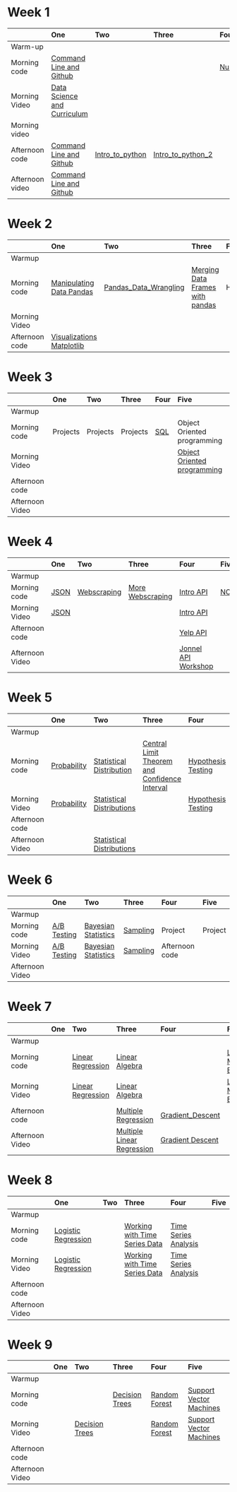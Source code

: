 # Week 1

|                 | One                                       | Two                                       | Three                                     | Four                                      | Five                                      |
|:----------------|:------------------------------------------|:------------------------------------------|:------------------------------------------|:------------------------------------------|:------------------------------------------|
| Warm-up | <a href=""> </a> | 
| Morning code | <a href="https://docs.google.com/presentation/d/10R5rWDcYKz3SkJPVmRIcGU2n51PPDbew-M68BYXdpbg/edit#slide=id.p"> Command Line and Github </a> <a href=""> </a> | | | <a href="https://github.com/learn-co-students/ds-atlanta-06_24_19/blob/master/module_1/Week_1/day_4_lecture_1_libraries_numpy/intro_to_libraries_numpy-Smith.ipynb"> Numpy </a> <a href=""> </a>  | <a href="https://github.com/learn-co-students/ds-atlanta-06_24_19/blob/master/module_1/Week_1/day_5_lecture_1_Intro_Pandas/intro_to_pandas.ipynb"> Pandas </a> <a href=""> </a>  |
| Morning Video    | <a href="https://docs.google.com/presentation/d/10R5rWDcYKz3SkJPVmRIcGU2n51PPDbew-M68BYXdpbg/edit#slide=id.p"> Data Science and Curriculum </a>   <a href=""> </a> |  | 
| Morning video   |
| Afternoon code  | <a href="https://docs.google.com/presentation/d/1vYjZ4P1Zxu5tzNfjY5V_UZ7PWiYxz5DylXIJSFraX9s/edit#slide=id.p"> Command Line and Github </a> <a href=""> </a> | <a href="https://github.com/learn-co-students/ds-atlanta-06_24_19/blob/master/module_1/Week_1/day_2_lecture_1_Intro_to_python/Intro-python-fundamentals.ipynb"> Intro_to_python </a>  <a href=""> </a> | <a href="https://github.com/learn-co-students/ds-atlanta-06_24_19/blob/master/module_1/Week_1/day_3_lecture_1_Intro_to_python_2/Intro-Python-Fundamentals-2.ipynb"> Intro_to_python_2 </a>  <a href=""> </a> |<a href=""></a>  | 
| Afternoon video | <a href="https://youtu.be/4SasbMIgBnc"> Command Line and Github </a>   <a href=""> </a> |   <a href=""></a> | | | |



# Week 2

|                 | One                                       | Two                                       | Three                                     | Four                                      | Five                                      |
|:----------------|:------------------------------------------|:------------------------------------------|:------------------------------------------|:------------------------------------------|:------------------------------------------|
| Warmup |
| Morning code|<a href="https://github.com/learn-co-students/ds-atlanta-06_24_19/blob/master/module_1/Week_2/day_1_manipulating_data_pandas/Manipulating%20data%20with%20Pandas.ipynb"> Manipulating Data Pandas </a>  <a href=""> </a>|<a href= "https://github.com/learn-co-students/ds-atlanta-06_24_19/blob/master/module_1/Week_2/day_2_Data_Wrangling_Python/Pandas_Data_Wrangling.ipynb"> Pandas_Data_Wrangling </a>  <a href=""> </a>|<a href= "https://github.com/learn-co-students/ds-atlanta-06_24_19/blob/master/module_1/Week_2/day_3_Merging_Data_Python/Merging%20DataFrames%20with%20pandas.ipynb"> Merging Data Frames with pandas </a> <a href=""> </a>|Holiday|<a href= "https://github.com/learn-co-students/ds-atlanta-06_24_19/blob/master/module_1/Week_2/day_4_visualizations_seaborn/Seaborn.ipynb"> Visualizations Seaborn </a> <a href=""> </a>
| Morning Video|
| Afternoon code|<a href= "https://github.com/learn-co-students/ds-atlanta-06_24_19/blob/master/module_1/Week_2/day_3_visualizations_matplotlib/matplotlib-intro.ipynb"> Visualizations Matplotlib </a> <a href=""> </a>|

# Week 3

|                 | One                                       | Two                                       | Three                                     | Four                                      | Five                                      |
|:----------------|:------------------------------------------|:------------------------------------------|:------------------------------------------|:------------------------------------------|:------------------------------------------|
| Warmup |
| Morning code| Projects|Projects|Projects|<a href= "https://github.com/learn-co-students/ds-atlanta-06_24_19/blob/master/module_2/week_01/day_1_intro_to_sql/SQL_day_one_solution_code%20.ipynb"> SQL </a> <a href=""> </a>|Object Oriented programming
| Morning Video|||||<a href= "https://youtu.be/oi_VFOhxqQY"> Object Oriented programming </a> <a href=""> </a>|
| Afternoon code|
| Afternoon Video|

# Week 4

|                 | One                                       | Two                                       | Three                                     | Four                                      | Five                                      |
|:----------------|:------------------------------------------|:------------------------------------------|:------------------------------------------|:------------------------------------------|:------------------------------------------|
| Warmup |
| Morning code|<a href= "https://github.com/learn-co-students/ds-atlanta-06_24_19/blob/master/module_2/week_2/day_1/JSON.ipynb"> JSON </a> <a href=""> </a>|<a href= "https://github.com/learn-co-students/ds-atlanta-06_24_19/blob/master/module_2/week_2/day_2/Webscraping.ipynb"> Webscraping </a> <a href=""> </a>|<a href= "https://github.com/learn-co-students/ds-atlanta-06_24_19/blob/master/module_2/week_2/day_2/Webscraping.ipynb"> More Webscraping </a> <a href=""> </a>|<a href= "https://github.com/learn-co-students/ds-atlanta-06_24_19/blob/master/module_2/week_2/day_4/Introduction%20to%20API.ipynb"> Intro API </a> <a href=""> </a>|<a href= "https://docs.google.com/presentation/d/1yJ0Fm8J5Znk0dfC11BUCnfeV2eSUjTWQm5AxTQMC11U/edit#slide=id.g5d8cbe16d9_0_28"> NOSQL </a> <a href=""> </a>| 
| Morning Video|<a href= "https://youtu.be/bM2hrRhLreE"> JSON </a> <a href=""> </a>|||<a href= "https://youtu.be/j0Q_sSdveJ0"> Intro API </a> <a href=""> </a>|
Afternoon code||||<a href="https://github.com/learn-co-students/ds-atlanta-06_24_19/blob/master/module_2/week_2/day_4/YELP%20API.ipynb"> Yelp API </a> <a href=""> </a>|
| Afternoon Video||||<a href="https://www.youtube.com/watch?v=-XqhpAHesAI&feature=youtu.be"> Jonnel API Workshop </a> <a href=""> </a>|


# Week 5

|                 | One                                       | Two                                       | Three                                     | Four                                      | Five                                      |
|:----------------|:------------------------------------------|:------------------------------------------|:------------------------------------------|:------------------------------------------|:------------------------------------------|
| Warmup |
| Morning code|<a href= "https://docs.google.com/presentation/d/1KXevq103NLDMCeuf-7bhCSQI_mxxru_fTXWDhq1Sty8/edit?usp=sharing"> Probability </a> <a href=""> </a>|<a href= "https://docs.google.com/presentation/d/1Pl5A-GgZI81BhAjGdwboMR0ZHLC7zNM93PzxTcwhN5E/edit#slide=id.g5def7a7899_0_50"> Statistical Distribution </a> <a href=""> </a>|<a href= "https://github.com/learn-co-students/ds-atlanta-06_24_19/blob/master/module_3/day_3/sampling-ATL.ipynb"> Central Limit Theorem and Confidence Interval </a> <a href=""> </a>|<a href= "https://github.com/learn-co-students/ds-atlanta-06_24_19/blob/master/module_3/day_4/Hypothesis%20Testing.pdf"> Hypothesis Testing </a> <a href=""> </a>|<a href="https://github.com/learn-co-students/ds-atlanta-06_24_19/blob/master/module_3/day_5_power/Power_EffectSize_Error-ATL.ipynb"> Power Effect Size </a> <a href=""> </a>
| Morning Video|<a href= "https://youtu.be/o3cUz_Gb3hc "> Probability </a> <a href=""> </a>|<a href= "https://youtu.be/_yzX9IJnefA"> Statistical Distributions </a> <a href=""> </a>||<a href= "https://youtu.be/QHsN2zKfPCI"> Hypothesis Testing </a> <a href=""> </a>
|Afternoon code|||||<a href="https://github.com/learn-co-students/ds-atlanta-06_24_19/blob/master/module_3/day_5_anova/Intro-ANOVA.ipynb"> ANOVA </a> <a href=""> </a>
| Afternoon Video||<a href= "https://youtu.be/bEMwDQVMm9I">Statistical Distributions </a> <a href=""> </a>|



# Week 6
|                 | One                                       | Two                                       | Three                                     | Four                                      | Five                                      |
|:----------------|:------------------------------------------|:------------------------------------------|:------------------------------------------|:------------------------------------------|:------------------------------------------|
| Warmup |
| Morning code|<a href= "https://github.com/learn-co-students/ds-atlanta-06_24_19/blob/master/module_3/Week_2/day_1/AB%20testing.ipynb"> A/B Testing </a> <a href=""> </a>|<a href= "https://github.com/learn-co-students/ds-atlanta-06_24_19/blob/master/module_3/Week_2/day_2/Bayes%20Theorem.ipynb"> Bayesian Statistics </a> <a href=""> </a>|<a href= "https://github.com/learn-co-students/ds-atlanta-06_24_19/blob/master/module_3/Week_2/day_3/Sampling.ipynb"> Sampling </a> <a href=""> </a>|Project|Project|
| Morning Video|<a href= "https://youtu.be/D9BAZelP0Fs"> A/B Testing </a> <a href=""> </a>|<a href= "https://youtu.be/xDRChAXvVRU"> Bayesian Statistics</a> <a href=""> </a>|<a href= "https://youtu.be/90oFuIJGXhM"> Sampling</a> <a href=""> </a>| Afternoon code|||||
| Afternoon Video|


# Week 7
|                 | One                                       | Two                                       | Three                                     | Four                                      | Five                                      |
|:----------------|:------------------------------------------|:------------------------------------------|:------------------------------------------|:------------------------------------------|:------------------------------------------|
| Warmup |
| Morning code||<a href= "https://github.com/learn-co-students/ds-atlanta-06_24_19/blob/master/module_4/week_1/day_1/Linear%20Regression.ipynb"> Linear Regression </a> <a href=""> </a>|<a href= "https://github.com/learn-co-students/ds-atlanta-06_24_19/blob/master/module_4/week_1/day_2/Introduction%20Linear%20Algebra%20with%20Python.ipynb">Linear Algebra</a> <a href=""> </a>||<a href= "https://github.com/learn-co-students/ds-atlanta-06_24_19/blob/master/module_4/week_1/day_4/Linear_Model_Extensions.ipynb">Linear Model Extensions</a> <a href=""> </a>|
| Morning Video||<a href= "https://youtu.be/Z8568X_VUWI"> Linear Regression</a> <a href=""> </a>|<a href= "https://youtu.be/-9QHYBW0lKg"> Linear Algebra</a> <a href=""> </a>||<a href= "https://youtu.be/7OnjHJUbrMI"> Linear Model Extensions</a> <a href=""> </a>||
|Afternoon code|||<a href= "https://github.com/learn-co-students/ds-atlanta-06_24_19/blob/master/module_4/week_1/day_2/Multiple%20Regression.ipynb"> Multiple Regression </a> <a href=""> </a>|<a href= "https://github.com/learn-co-students/ds-atlanta-06_24_19/blob/master/module_4/week_1/day_3/Gradient_Descent_ATL.ipynb"> Gradient_Descent </a> <a href=""> </a>|
| Afternoon Video|||<a href= "https://youtu.be/hHCFIwZBH3g"> Multiple Linear Regression</a> <a href=""> </a>|<a href= "https://youtu.be/dS4ayyQrUck"> Gradient Descent</a> <a href=""> </a>

# Week 8
|                 | One                                       | Two                                       | Three                                     | Four                                      | Five                                      |
|:----------------|:------------------------------------------|:------------------------------------------|:------------------------------------------|:------------------------------------------|:------------------------------------------|
| Warmup |
| Morning code|<a href= "https://github.com/learn-co-students/ds-atlanta-06_24_19/blob/master/module_4/week_2/day_1/Logistic%20Regression.ipynb"> Logistic Regression </a> <a href=""> </a>||<a href= "https://github.com/learn-co-students/ds-atlanta-06_24_19/blob/master/module_4/week_2/day_3/03.11-Working-with-Time-Series.ipynb">Working with Time Series Data</a> <a href=""> </a>|<a href= "https://github.com/learn-co-students/ds-atlanta-06_24_19/blob/master/module_4/week_2/day_4/time-series-analysis-NYC(Modified).ipynb">Time Series Analysis</a> <a href=""> </a>||
| Morning Video|<a href= "https://youtu.be/vmbo-zDvrgg"> Logistic Regression</a> <a href=""> </a>||<a href= "https://youtu.be/P0dOJNurFs8"> Working with Time Series Data</a> <a href=""> </a>|<a href= "https://youtu.be/aXUzn8Js7Oc"> Time Series Analysis</a> <a href=""> </a>||
|Afternoon code|||||
| Afternoon Video||||

# Week 9
|                 | One                                       | Two                                       | Three                                     | Four                                      | Five                                      |
|:----------------|:------------------------------------------|:------------------------------------------|:------------------------------------------|:------------------------------------------|:------------------------------------------|
| Warmup |
| Morning code|||<a href= "https://github.com/learn-co-students/ds-atlanta-06_24_19/blob/master/module_5/week_1/day_1/Decision%20Trees.ipynb"> Decision Trees </a> <a href=""> </a>|<a href= "https://github.com/learn-co-students/ds-atlanta-06_24_19/blob/master/module_5/week_1/day_2/Random%20Forest.ipynb">Random Forest</a> <a href=""> </a>|<a href= "https://github.com/learn-co-students/ds-atlanta-06_24_19/blob/master/module_5/week_1/day_3/SVM.ipynb">Support Vector Machines</a> <a href=""> </a>
| Morning Video||<a href= "https://youtu.be/UPc8TYaTwXE"> Decision Trees</a> <a href=""> </a>||<a href= "https://youtu.be/Y3DHp00QCIk"> Random Forest</a> <a href=""> </a>|<a href= "https://youtu.be/UzbcRx-nlbw"> Support Vector Machines</a> <a href=""> </a>
|Afternoon code|||||
| Afternoon Video||||

